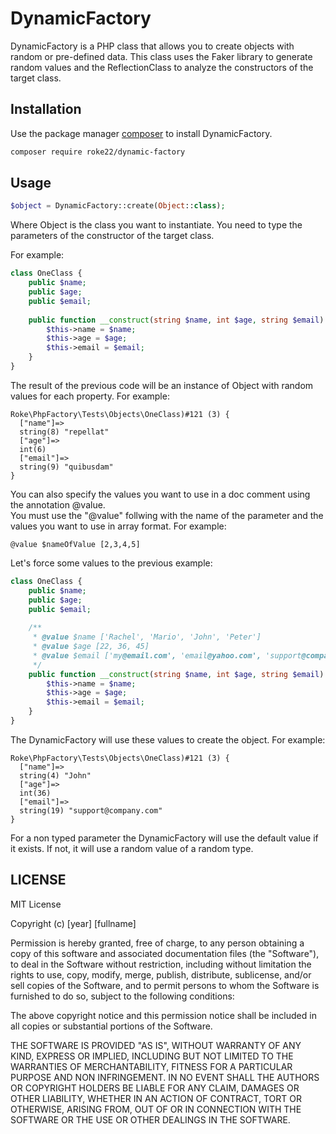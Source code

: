 # DynamicFactory

DynamicFactory is a PHP class that allows you to create objects with random or pre-defined data. This class uses the Faker library to generate random values and the ReflectionClass to analyze the constructors of the target class.  

## Installation

Use the package manager [composer](https://getcomposer.org/) to install DynamicFactory.

```bash
composer require roke22/dynamic-factory
```

## Usage

```php
$object = DynamicFactory::create(Object::class);
```

Where Object is the class you want to instantiate. You need to type the parameters of the constructor of the target class.   

For example:
    
```php
class OneClass {
    public $name;
    public $age;
    public $email;
    
    public function __construct(string $name, int $age, string $email) {
        $this->name = $name;
        $this->age = $age;
        $this->email = $email;
    }
}
```

The result of the previous code will be an instance of Object with random values for each property. For example:

```
Roke\PhpFactory\Tests\Objects\OneClass)#121 (3) {
  ["name"]=>
  string(8) "repellat"
  ["age"]=>
  int(6)
  ["email"]=>
  string(9) "quibusdam"
}
```

You can also specify the values you want to use in a doc comment using the annotation @value.   
You must use the "@value" follwing with the name of the parameter and the values you want to use in array format.
For example:

```
@value $nameOfValue [2,3,4,5]
```

Let's force some values to the previous example:

```php
class OneClass {
    public $name;
    public $age;
    public $email;
    
    /**
     * @value $name ['Rachel', 'Mario', 'John', 'Peter']
     * @value $age [22, 36, 45]
     * @value $email ['my@email.com', 'email@yahoo.com', 'support@company.com']
     */
    public function __construct(string $name, int $age, string $email) {
        $this->name = $name;
        $this->age = $age;
        $this->email = $email;
    }
}
```

The DynamicFactory will use these values to create the object. For example:

```
Roke\PhpFactory\Tests\Objects\OneClass)#121 (3) {
  ["name"]=>
  string(4) "John"
  ["age"]=>
  int(36)
  ["email"]=>
  string(19) "support@company.com"
}
```

For a non typed parameter the DynamicFactory will use the default value if it exists. If not, it will use a random value of a random type.

## LICENSE
MIT License

Copyright (c) [year] [fullname]

Permission is hereby granted, free of charge, to any person obtaining a copy
of this software and associated documentation files (the "Software"), to deal
in the Software without restriction, including without limitation the rights
to use, copy, modify, merge, publish, distribute, sublicense, and/or sell
copies of the Software, and to permit persons to whom the Software is
furnished to do so, subject to the following conditions:

The above copyright notice and this permission notice shall be included in all
copies or substantial portions of the Software.

THE SOFTWARE IS PROVIDED "AS IS", WITHOUT WARRANTY OF ANY KIND, EXPRESS OR
IMPLIED, INCLUDING BUT NOT LIMITED TO THE WARRANTIES OF MERCHANTABILITY,
FITNESS FOR A PARTICULAR PURPOSE AND NON INFRINGEMENT. IN NO EVENT SHALL THE
AUTHORS OR COPYRIGHT HOLDERS BE LIABLE FOR ANY CLAIM, DAMAGES OR OTHER
LIABILITY, WHETHER IN AN ACTION OF CONTRACT, TORT OR OTHERWISE, ARISING FROM,
OUT OF OR IN CONNECTION WITH THE SOFTWARE OR THE USE OR OTHER DEALINGS IN THE
SOFTWARE.



